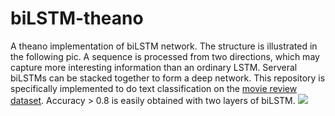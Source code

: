 # biLSTM-theano
A theano implementation of biLSTM network.
The structure is illustrated in the following pic. A sequence is processed from two directions, which may capture more 
interesting information than an ordinary LSTM. Serveral biLSTMs can be stacked together to form a deep network.
This repository is specifically implemented to do text classification on the [movie review dataset](http://www.cs.cornell.edu/people/pabo/movie-review-data).
Accuracy > 0.8 is easily obtained with two layers of biLSTM.
![](https://github.com/saltypaul/biLSTM-theano/blob/master/Pics/biLSTM.png)
